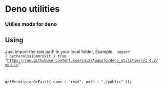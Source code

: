 # Deno utilities

### Utilies mods for deno


## Using
Just import the raw path in your local folder, Example: 
<code>
import { getPermissionOrExit } from "https://raw.githubusercontent.com/LuizzAugusto/deno_utilities/v1.4.2/mod.ts"

getPermissionOrExit({ name : "read", path : "./public" });
</code>
